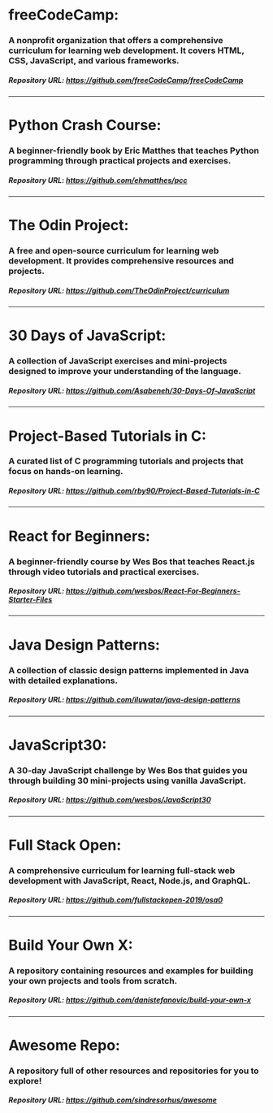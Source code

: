 # freeCodeCamp:

### A nonprofit organization that offers a comprehensive curriculum for learning web development. It covers HTML, CSS, JavaScript, and various frameworks.

##### Repository URL: https://github.com/freeCodeCamp/freeCodeCamp
---

# Python Crash Course:

### A beginner-friendly book by Eric Matthes that teaches Python programming through practical projects and exercises.

##### Repository URL: https://github.com/ehmatthes/pcc
---

# The Odin Project:

### A free and open-source curriculum for learning web development. It provides comprehensive resources and projects.

##### Repository URL: https://github.com/TheOdinProject/curriculum
---

# 30 Days of JavaScript:

### A collection of JavaScript exercises and mini-projects designed to improve your understanding of the language.

##### Repository URL: https://github.com/Asabeneh/30-Days-Of-JavaScript
---

# Project-Based Tutorials in C:

### A curated list of C programming tutorials and projects that focus on hands-on learning.

##### Repository URL: https://github.com/rby90/Project-Based-Tutorials-in-C
---

# React for Beginners:

### A beginner-friendly course by Wes Bos that teaches React.js through video tutorials and practical exercises.

##### Repository URL: https://github.com/wesbos/React-For-Beginners-Starter-Files
---

# Java Design Patterns:

### A collection of classic design patterns implemented in Java with detailed explanations.

##### Repository URL: https://github.com/iluwatar/java-design-patterns
---

# JavaScript30:

### A 30-day JavaScript challenge by Wes Bos that guides you through building 30 mini-projects using vanilla JavaScript.

##### Repository URL: https://github.com/wesbos/JavaScript30
---

# Full Stack Open:

### A comprehensive curriculum for learning full-stack web development with JavaScript, React, Node.js, and GraphQL.

##### Repository URL: https://github.com/fullstackopen-2019/osa0
---

# Build Your Own X:

### A repository containing resources and examples for building your own projects and tools from scratch.

##### Repository URL: https://github.com/danistefanovic/build-your-own-x
---

# Awesome Repo:

### A repository full of other resources and repositories for you to explore!

##### Repository URL: https://github.com/sindresorhus/awesome
